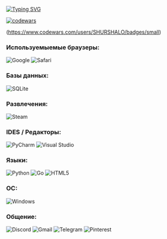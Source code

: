 [![Typing SVG](https://readme-typing-svg.demolab.com?font=Fira+Code&weight=900&size=26&pause=1000&color=AE85F7&width=435&lines=%D0%A2%D0%B8%D1%85%D0%BE+%D0%B2+%D1%83%D0%B3%D0%BB%D1%83+%D1%88%D1%83%D1%80%D1%88%D1%83+%D0%BF%D0%BE+%D0%BA%D0%BB%D0%B0%D0%B2%D0%B8%D0%B0%D1%82%D1%83%D1%80%D0%B5+)](https://git.io/typing-svg)

[![codewars](https://www.codewars.com/users/SHURSHALO/badges/small)](https://www.codewars.com/users/username) 

(https://www.codewars.com/users/SHURSHALO/badges/small)


### Используемыемые браузеры:
![Google](https://img.shields.io/badge/google-4285F4?style=for-the-badge&logo=google&logoColor=white)
![Safari](https://img.shields.io/badge/Safari-000000?style=for-the-badge&logo=Safari&logoColor=white)

### Базы данных:
![SQLite](https://img.shields.io/badge/sqlite-%2307405e.svg?style=for-the-badge&logo=sqlite&logoColor=white)

### Развлечения:
![Steam](https://img.shields.io/badge/steam-%23000000.svg?style=for-the-badge&logo=steam&logoColor=white)

### IDES / Редакторы:
![PyCharm](https://img.shields.io/badge/pycharm-143?style=for-the-badge&logo=pycharm&logoColor=black&color=black&labelColor=green)
![Visual Studio](https://img.shields.io/badge/Visual%20Studio-5C2D91.svg?style=for-the-badge&logo=visual-studio&logoColor=white)

### Языки:
![Python](https://img.shields.io/badge/python-3670A0?style=for-the-badge&logo=python&logoColor=ffdd54)
![Go](https://img.shields.io/badge/go-%2300ADD8.svg?style=for-the-badge&logo=go&logoColor=white)
![HTML5](https://img.shields.io/badge/html5-%23E34F26.svg?style=for-the-badge&logo=html5&logoColor=white)

### ОС:
![Windows](https://img.shields.io/badge/Windows-0078D6?style=for-the-badge&logo=windows&logoColor=white)

### Общение:
![Discord](https://img.shields.io/badge/Discord-%235865F2.svg?style=for-the-badge&logo=discord&logoColor=white)
![Gmail](https://img.shields.io/badge/Gmail-D14836?style=for-the-badge&logo=gmail&logoColor=white)
![Telegram](https://img.shields.io/badge/Telegram-2CA5E0?style=for-the-badge&logo=telegram&logoColor=white)
![Pinterest](https://img.shields.io/badge/Pinterest-%23E60023.svg?style=for-the-badge&logo=Pinterest&logoColor=white)


